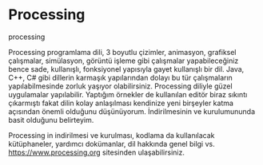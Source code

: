 # Processing
processing

Processing programlama dili, 3 boyutlu çizimler, animasyon, grafiksel çalışmalar, simülasyon, görüntü işleme gibi 
çalışmalar yapabileceğiniz bence sade, kullanışlı, fonksiyonel yapısıyla gayet kullanışlı bir dil.
Java, C++, C# gibi dillerin karmaşık yapılarından dolayı bu tür çalışmaların yapılabilmesinde zorluk yaşıyor olabilirsiniz.
Processing diliyle güzel uygulamalar yapılabilir. Yaptığım örnekler de kullanılan editör biraz sıkıntı çıkarmıştı fakat dilin 
kolay anlaşılması kendinize yeni birşeyler katma açısından önemli olduğunu düşünüyorum. İndirilmesinin ve kurulumununda basit 
olduğunu belirteyim.

Processing in indirilmesi ve kurulması, kodlama da kullanılacak kütüphaneler, yardımcı dokümanlar, dil hakkında genel bilgi vs. 
https://www.processing.org sitesinden ulaşabilirsiniz. 
